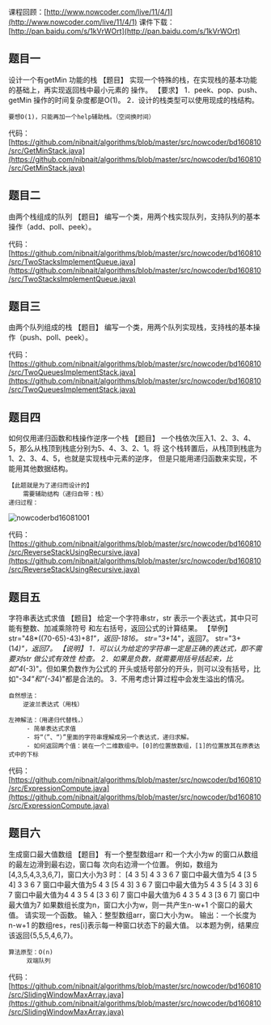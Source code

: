 课程回顾：[http://www.nowcoder.com/live/11/4/1](http://www.nowcoder.com/live/11/4/1)
课件下载：[http://pan.baidu.com/s/1kVrWOrt](http://pan.baidu.com/s/1kVrWOrt)


## 题目一
设计一个有getMin 功能的栈
【题目】
实现一个特殊的栈，在实现栈的基本功能的基础上，再实现返回栈中最小元素的
操作。
【要求】
1．peek、pop、push、getMin 操作的时间复杂度都是O(1)。
2．设计的栈类型可以使用现成的栈结构。

    要想O(1)，只能再加一个help辅助栈。（空间换时间）
代码：[https://github.com/nibnait/algorithms/blob/master/src/nowcoder/bd160810/src/GetMinStack.java](https://github.com/nibnait/algorithms/blob/master/src/nowcoder/bd160810/src/GetMinStack.java)    

## 题目二
由两个栈组成的队列
【题目】
编写一个类，用两个栈实现队列，支持队列的基本操作（add、poll、peek）。

        
代码：[https://github.com/nibnait/algorithms/blob/master/src/nowcoder/bd160810/src/TwoStacksImplementQueue.java](https://github.com/nibnait/algorithms/blob/master/src/nowcoder/bd160810/src/TwoStacksImplementQueue.java)

## 题目三
由两个队列组成的栈
【题目】
编写一个类，用两个队列实现栈，支持栈的基本操作（push、poll、peek）。


代码：[https://github.com/nibnait/algorithms/blob/master/src/nowcoder/bd160810/src/TwoQueuesImplementStack.java](https://github.com/nibnait/algorithms/blob/master/src/nowcoder/bd160810/src/TwoQueuesImplementStack.java)


## 题目四
如何仅用递归函数和栈操作逆序一个栈
【题目】
一个栈依次压入1、2、3、4、5，那么从栈顶到栈底分别为5、4、3、2、1。将
这个栈转置后，从栈顶到栈底为1、2、3、4、5，也就是实现栈中元素的逆序，
但是只能用递归函数来实现，不能用其他数据结构。

    【此题就是为了递归而设计的】
        需要辅助结构（递归自带：栈）
    递归过程：
![nowcoderbd16081001](https://raw.githubusercontent.com/nibnait/algorithms/master/src/nowcoder/common/imgs/nowcoderbd16081001.png)


代码：[https://github.com/nibnait/algorithms/blob/master/src/nowcoder/bd160810/src/ReverseStackUsingRecursive.java](https://github.com/nibnait/algorithms/blob/master/src/nowcoder/bd160810/src/ReverseStackUsingRecursive.java)

## 题目五
字符串表达式求值
【题目】
给定一个字符串str，str 表示一个表达式，其中只可能有整数、加减乘除符号
和左右括号，返回公式的计算结果。
【举例】
str="48*((70-65)-43)+8*1"，返回-1816。
str="3+1*4"，返回7。
str="3+(1*4)"，返回7。
【说明】
1．可以认为给定的字符串一定是正确的表达式，即不需要对str 做公式有效性
检查。
2．如果是负数，就需要用括号括起来，比如"4*(-3)"。但如果负数作为公式的
开头或括号部分的开头，则可以没有括号，比如"-3*4"和"(-3*4)"都是合法的。
3．不用考虑计算过程中会发生溢出的情况。

    自然想法：
        逆波兰表达式（用栈）

    左神解法：（用递归代替栈，）
         - 简单表达式求值
         - 将“（”、“）”里面的字符串理解成另一个表达式，递归求解。
         - 如何返回两个值：装在一个二维数组中。[0]的位置放数组，[1]的位置放其在原表达式中的下标
        
    
代码：[https://github.com/nibnait/algorithms/blob/master/src/nowcoder/bd160810/src/ExpressionCompute.java](https://github.com/nibnait/algorithms/blob/master/src/nowcoder/bd160810/src/ExpressionCompute.java)


## 题目六
生成窗口最大值数组
【题目】
有一个整型数组arr 和一个大小为w 的窗口从数组的最左边滑到最右边，窗口每
次向右边滑一个位置。
例如，数组为[4,3,5,4,3,3,6,7]，窗口大小为3 时：
[4 3 5] 4 3 3 6 7 窗口中最大值为5
4 [3 5 4] 3 3 6 7 窗口中最大值为5
4 3 [5 4 3] 3 6 7 窗口中最大值为5
4 3 5 [4 3 3] 6 7 窗口中最大值为4
4 3 5 4 [3 3 6] 7 窗口中最大值为6
4 3 5 4 3 [3 6 7] 窗口中最大值为7
如果数组长度为n，窗口大小为w，则一共产生n-w+1 个窗口的最大值。
请实现一个函数。
输入：整型数组arr，窗口大小为w。
输出：一个长度为n-w+1 的数组res，res[i]表示每一种窗口状态下的最大值。
以本题为例，结果应该返回{5,5,5,4,6,7}。

    算法原型：O(n)
         双端队列 
         


代码：[https://github.com/nibnait/algorithms/blob/master/src/nowcoder/bd160810/src/SlidingWindowMaxArray.java](https://github.com/nibnait/algorithms/blob/master/src/nowcoder/bd160810/src/SlidingWindowMaxArray.java)